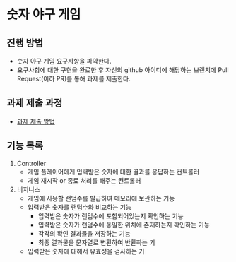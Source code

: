 # 숫자 야구 게임
## 진행 방법
* 숫자 야구 게임 요구사항을 파악한다.
* 요구사항에 대한 구현을 완료한 후 자신의 github 아이디에 해당하는 브랜치에 Pull Request(이하 PR)를 통해 과제를 제출한다.

## 과제 제출 과정
* [과제 제출 방법](https://github.com/next-step/nextstep-docs/tree/master/precourse)

## 기능 목록
1. Controller
    * 게임 플레이어에게 입력받은 숫자에 대한 결과를 응답하는 컨트롤러
    * 게임 재시작 or 종료 처리를 해주는 컨트롤러
2. 비지니스
    * 게임에 사용할 랜덤수를 발급하여 메모리에 보관하는 기능
    * 입력받은 숫자를 랜덤수와 비교하는 기능
         * 입력받은 숫자가 랜덤수에 포함되어있는지 확인하는 기능
         * 입력받은 숫자가 랜덤수에 동일한 위치에 존재하는지 확인하는 기능
         * 각각의 확인 결과물을 저장하는 기능
         * 최종 결과물을 문자열로 변환하여 반환하는 기
    * 입력받은 숫자에 대해서 유효성을 검사하는 기